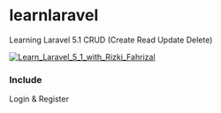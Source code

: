 # learnlaravel
Learning Laravel 5.1 CRUD (Create Read Update Delete)

<a href="https://ibb.co/es8aZ7"><img src="https://preview.ibb.co/hLTaZ7/Learn_Laravel_5_1_with_Rizki_Fahrizal.png" alt="Learn_Laravel_5_1_with_Rizki_Fahrizal" border="0"></a>

### Include
Login & Register
